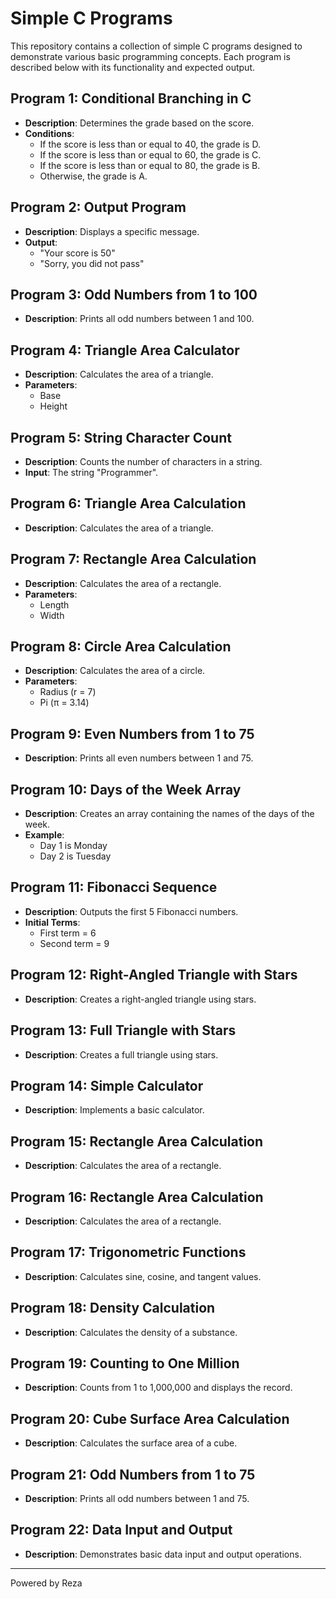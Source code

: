 # Simple C Programs

This repository contains a collection of simple C programs designed to demonstrate various basic programming concepts. Each program is described below with its functionality and expected output.

## Program 1: Conditional Branching in C
- **Description**: Determines the grade based on the score.
- **Conditions**:
  - If the score is less than or equal to 40, the grade is D.
  - If the score is less than or equal to 60, the grade is C.
  - If the score is less than or equal to 80, the grade is B.
  - Otherwise, the grade is A.

## Program 2: Output Program
- **Description**: Displays a specific message.
- **Output**:
  - "Your score is 50"
  - "Sorry, you did not pass"

## Program 3: Odd Numbers from 1 to 100
- **Description**: Prints all odd numbers between 1 and 100.

## Program 4: Triangle Area Calculator
- **Description**: Calculates the area of a triangle.
- **Parameters**:
  - Base
  - Height

## Program 5: String Character Count
- **Description**: Counts the number of characters in a string.
- **Input**: The string "Programmer".

## Program 6: Triangle Area Calculation
- **Description**: Calculates the area of a triangle.

## Program 7: Rectangle Area Calculation
- **Description**: Calculates the area of a rectangle.
- **Parameters**:
  - Length
  - Width

## Program 8: Circle Area Calculation
- **Description**: Calculates the area of a circle.
- **Parameters**:
  - Radius (r = 7)
  - Pi (π = 3.14)

## Program 9: Even Numbers from 1 to 75
- **Description**: Prints all even numbers between 1 and 75.

## Program 10: Days of the Week Array
- **Description**: Creates an array containing the names of the days of the week.
- **Example**:
  - Day 1 is Monday
  - Day 2 is Tuesday

## Program 11: Fibonacci Sequence
- **Description**: Outputs the first 5 Fibonacci numbers.
- **Initial Terms**:
  - First term = 6
  - Second term = 9

## Program 12: Right-Angled Triangle with Stars
- **Description**: Creates a right-angled triangle using stars.

## Program 13: Full Triangle with Stars
- **Description**: Creates a full triangle using stars.

## Program 14: Simple Calculator
- **Description**: Implements a basic calculator.

## Program 15: Rectangle Area Calculation
- **Description**: Calculates the area of a rectangle.

## Program 16: Rectangle Area Calculation
- **Description**: Calculates the area of a rectangle.

## Program 17: Trigonometric Functions
- **Description**: Calculates sine, cosine, and tangent values.

## Program 18: Density Calculation
- **Description**: Calculates the density of a substance.

## Program 19: Counting to One Million
- **Description**: Counts from 1 to 1,000,000 and displays the record.

## Program 20: Cube Surface Area Calculation
- **Description**: Calculates the surface area of a cube.

## Program 21: Odd Numbers from 1 to 75
- **Description**: Prints all odd numbers between 1 and 75.

## Program 22: Data Input and Output
- **Description**: Demonstrates basic data input and output operations.

---

Powered by Reza